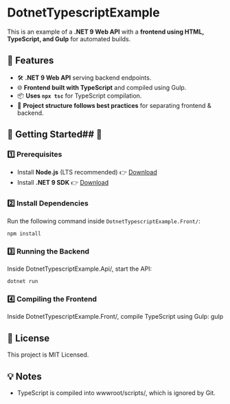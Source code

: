 # DotnetTypescriptExample

This is an example of a **.NET 9 Web API** with a **frontend using HTML, TypeScript, and Gulp** for automated builds.

## 📌 Features
- 🛠 **.NET 9 Web API** serving backend endpoints.
- 🌐 **Frontend built with TypeScript** and compiled using Gulp.
- 📦 **Uses `npx tsc`** for TypeScript compilation.
- 📂 **Project structure follows best practices** for separating frontend & backend.

## 🚀 Getting Started## 🚀

### **1️⃣ Prerequisites**
- Install **Node.js** (LTS recommended) 👉 [Download](https://nodejs.org/)
- Install **.NET 9 SDK** 👉 [Download](https://dotnet.microsoft.com/en-us/download/dotnet/9.0)

### **2️⃣ Install Dependencies**
Run the following command inside `DotnetTypescriptExample.Front/`:
```console
npm install
```

### **3️⃣ Running the Backend**
Inside DotnetTypescriptExample.Api/, start the API:
```console
dotnet run
```

### **4️⃣ Compiling the Frontend**
Inside DotnetTypescriptExample.Front/, compile TypeScript using Gulp:
gulp

## 📜 License
This project is MIT Licensed.

## 💡 Notes
- TypeScript is compiled into wwwroot/scripts/, which is ignored by Git.

